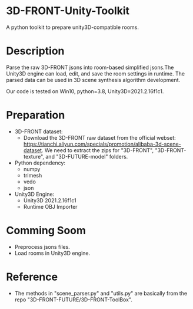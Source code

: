 # 3D-FRONT-Unity-Toolkit
A python toolkit to prepare unity3D-compatible rooms.

# Description
Parse the raw 3D-FRONT jsons into room-based simplified jsons.The Unity3D engine can load, edit, and save the room settings in runtime. The parsed data can be used in 3D scene synthesis algorithm development.

Our code is tested on Win10, python=3.8, Unity3D=2021.2.16f1c1.

# Preparation
- 3D-FRONT dataset:
  - Download the 3D-FRONT raw dataset from the official webset: https://tianchi.aliyun.com/specials/promotion/alibaba-3d-scene-dataset. We need to extract the zips for "3D-FRONT", "3D-FRONT-texture", and "3D-FUTURE-model" folders.
- Python dependency:
  - numpy
  - trimesh
  - vedo
  - json
- Unity3D Engine:
  - Unity3D 2021.2.16f1c1
  - Runtime OBJ Importer

# Comming Soom
- Preprocess jsons files.
- Load rooms in Unity3D engine.

# Reference
- The methods in "scene_parser.py" and "utils.py" are basically from the repo "3D-FRONT-FUTURE/3D-FRONT-ToolBox".


